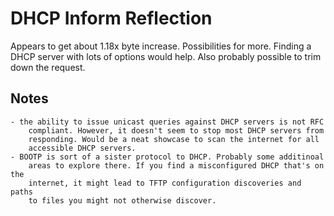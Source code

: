# DHCP Inform Reflection

Appears to get about 1.18x byte increase. Possibilities for more. Finding a DHCP
server with lots of options would help. Also probably possible to trim down the
request.

## Notes
    - the ability to issue unicast queries against DHCP servers is not RFC
        compliant. However, it doesn't seem to stop most DHCP servers from
        responding. Would be a neat showcase to scan the internet for all
        accessible DHCP servers.
    - BOOTP is sort of a sister protocol to DHCP. Probably some additinoal
        areas to explore there. If you find a misconfigured DHCP that's on the
        internet, it might lead to TFTP configuration discoveries and paths
        to files you might not otherwise discover.
